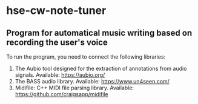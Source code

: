 # hse-cw-note-tuner
## Program for automatical music writing based on recording the user's voice

To run the program, you need to connect the following libraries:
1. The Aubio tool designed for the extraction of annotations from audio signals. Available: https://aubio.org/
2. The BASS audio library. Available: https://www.un4seen.com/ 
3. Midifile: C++ MIDI file parsing library. Available: https://github.com/craigsapp/midifile 
